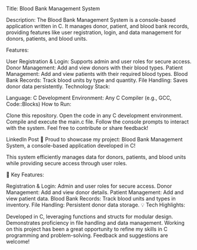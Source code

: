 Title: Blood Bank Management System

Description:
The Blood Bank Management System is a console-based application written in C. It manages donor, patient, and blood bank records, providing features like user registration, login, and data management for donors, patients, and blood units.

Features:

User Registration & Login: Supports admin and user roles for secure access.
Donor Management: Add and view donors with their blood types.
Patient Management: Add and view patients with their required blood types.
Blood Bank Records: Track blood units by type and quantity.
File Handling: Saves donor data persistently.
Technology Stack:

Language: C
Development Environment: Any C Compiler (e.g., GCC, Code::Blocks)
How to Run:

Clone this repository.
Open the code in any C development environment.
Compile and execute the main.c file.
Follow the console prompts to interact with the system.
Feel free to contribute or share feedback!

LinkedIn Post
🌟 Proud to showcase my project: Blood Bank Management System, a console-based application developed in C!

This system efficiently manages data for donors, patients, and blood units while providing secure access through user roles.

🔑 Key Features:

Registration & Login: Admin and user roles for secure access.
Donor Management: Add and view donor details.
Patient Management: Add and view patient data.
Blood Bank Records: Track blood units and types in inventory.
File Handling: Persistent donor data storage.
💡 Tech Highlights:

Developed in C, leveraging functions and structs for modular design.
Demonstrates proficiency in file handling and data management.
Working on this project has been a great opportunity to refine my skills in C programming and problem-solving. Feedback and suggestions are welcome!
